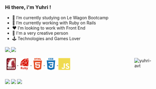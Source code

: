 ### Hi there, i'm Yuhri !

- 🔭 I’m currently studying on Le Wagon Bootcamp
- 🌱 I’m currently working with Ruby on Rails
- ❤️ I’m looking to work with Front End
- 🎨 I'm a very creative person
- 🕹️ Technologies and Games Lover
<div>
  <a href="https://github.com/Yuhribrp">
  <img height="160em" src="https://github-readme-stats.vercel.app/api?username=Yuhribrp&show_icons=true&theme=material-palenight&include_all_commits=true&count_private=true"/>
  <img height="160em" src="https://github-readme-stats.vercel.app/api/top-langs/?username=Yuhribrp&layout=compact&langs_count=7&theme=material-palenight"/>
</div>
  <div style="display: inline_block"><br>
  <img align="center" alt="Yuhri-rails" height="40" width="40" src="https://raw.githubusercontent.com/devicons/devicon/master/icons/rails/rails-original-wordmark.svg">
  <img align="center" alt="Yuhri-rb" height="40" width="40" src="https://raw.githubusercontent.com/devicons/devicon/master/icons/ruby/ruby-plain-wordmark.svg">
  <img align="center" alt="Yuhri-HTML" height="40" width="40" src="https://raw.githubusercontent.com/devicons/devicon/master/icons/html5/html5-plain-wordmark.svg">
  <img align="center" alt="Yuhri-CSS" height="40" width="40" src="https://raw.githubusercontent.com/devicons/devicon/master/icons/css3/css3-plain-wordmark.svg">
  <img align="center" alt="Yuhri-js" height="40" width="40" src="https://raw.githubusercontent.com/devicons/devicon/master/icons/javascript/javascript-plain.svg">
  <img align="right" alt="yuhri-avt" width="15%" src="https://cdn.discordapp.com/attachments/277248936299855872/878500416738979850/output_wuqV3Z.gif">
</div>
  
  ##
  
 <div> 
  <a href="https://app.slack.com/client/T02NE0241/C02NE024R/user_profile/U027FJVAJBG" target="_blank"><img src="	https://img.shields.io/badge/Slack-4A154B?style=for-the-badge&logo=slack&logoColor=white" target="_blank"></a>
  <a href="https://www.instagram.com/yuhribenaion/" target="_blank"><img src="https://img.shields.io/badge/-Instagram-%23E4405F?style=for-the-badge&logo=instagram&logoColor=white" target="_blank"></a>
  <a href="#" target="_blank"><img src="https://img.shields.io/badge/-LinkedIn-%230077B5?style=for-the-badge&logo=linkedin&logoColor=white" target="_blank"></a> 
 
 
</div>
